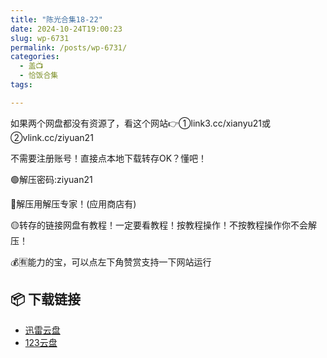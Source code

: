 ```yaml
---
title: "陈光合集18-22"
date: 2024-10-24T19:00:23
slug: wp-6731
permalink: /posts/wp-6731/
categories:
  - 盖📺
  - 恰饭合集
tags:

---
```


如果两个网盘都没有资源了，看这个网站👉①link3.cc/xianyu21或②vlink.cc/ziyuan21

不需要注册账号！直接点本地下载转存OK？懂吧！

🟢解压密码:ziyuan21

🔵解压用解压专家！(应用商店有)

🟡转存的链接网盘有教程！一定要看教程！按教程操作！不按教程操作你不会解压！

💰🈶能力的宝，可以点左下角赞赏支持一下网站运行

## 📦 下载链接
- [迅雷云盘](https://blziyuan21.com/pay-download/6731?key=97f406d377&down_id=0)
- [123云盘](https://blziyuan21.com/pay-download/6731?key=97f406d377&down_id=1)

